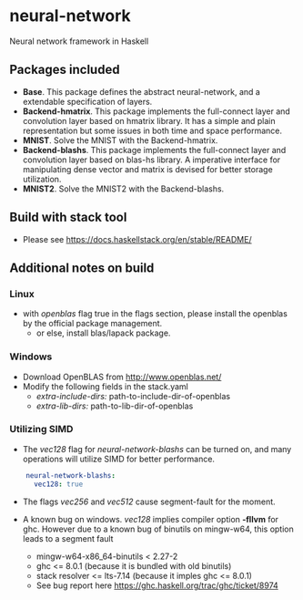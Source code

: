 # neural-network
Neural network framework in Haskell

## Packages included
- **Base**. This package defines the abstract neural-network, and a extendable
specification of layers.
- **Backend-hmatrix**. This package implements the full-connect layer and convolution
layer based on hmatrix library. It has a simple and plain representation but some issues
in both time and space performance.
- **MNIST**. Solve the MNIST with the Backend-hmatrix.
- **Backend-blashs**. This package implements the full-connect layer and convolution
layer based on blas-hs library. A imperative interface for manipulating dense vector
and matrix is devised for better storage utilization.
- **MNIST2**. Solve the MNIST2 with the Backend-blashs.


## Build with stack tool
- Please see https://docs.haskellstack.org/en/stable/README/

## Additional notes on build
### Linux
- with *openblas* flag true in the flags section, please install the openblas by the official package management.
  - or else, install blas/lapack package.

### Windows
- Download OpenBLAS from http://www.openblas.net/
- Modify the following fields in the stack.yaml
  - *extra-include-dirs:* path-to-include-dir-of-openblas
  - *extra-lib-dirs:* path-to-lib-dir-of-openblas

### Utilizing SIMD
- The *vec128* flag for *neural-network-blashs* can be turned on, and many operations will utilize SIMD for better performance.
```yaml
    neural-network-blashs:
      vec128: true
```
- The flags *vec256* and *vec512* cause segment-fault for the moment.

- A known bug on windows. *vec128* implies compiler option **-fllvm** for ghc. However due to a known bug of binutils on mingw-w64, this option leads to a segment fault 
  - mingw-w64-x86_64-binutils < 2.27-2
  - ghc <= 8.0.1 (because it is bundled with old binutils)
  - stack resolver <= lts-7.14 (because it imples ghc <= 8.0.1)
  - See bug report here https://ghc.haskell.org/trac/ghc/ticket/8974

